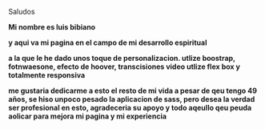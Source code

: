 Saludos

**Mi nombre es luis bibiano** 

**y aqui va mi pagina en el campo de mi desarrollo espiritual**

**a la que le he dado unos toque de personalizacion. utlize boostrap, fotnwaesone, efecto de hoover, transcisiones video utlize flex box y totalmente responsiva**

**me gustaria dedicarme a esto el resto de mi vida a pesar de qeu tengo 49 años, se hiso unpoco pesado la aplicacion de sass, pero desea la verdad ser profesional en esto, agradeceria su apoyo y todo aqeullo qeu peuda aolicar para mejora mi pagina y mi experiencia**



